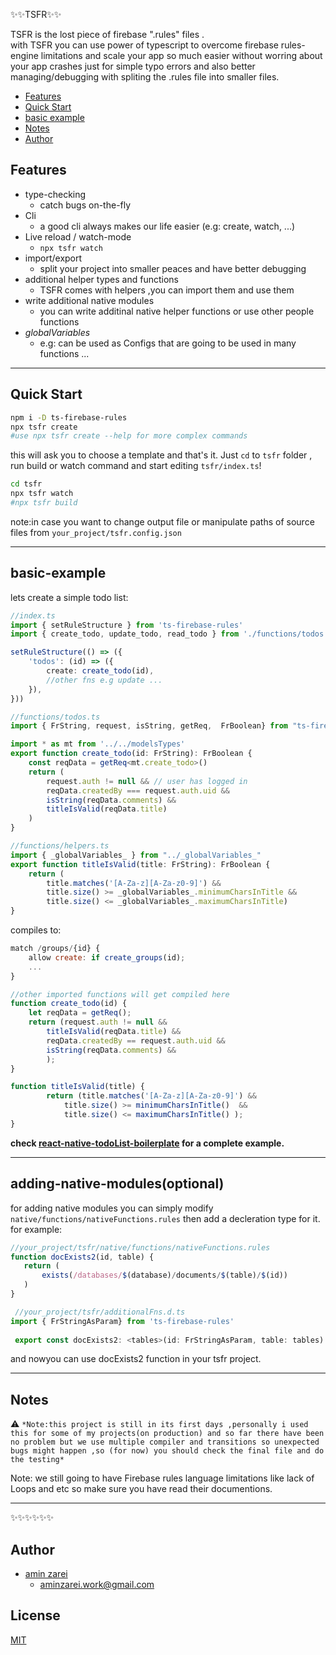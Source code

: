 
 
✨✨TSFR✨✨
 
TSFR is the lost piece of firebase ".rules" files .   
with TSFR you can use power of typescript to overcome firebase rules-engine limitations and scale your app so much easier without worring about your app crashes just for simple typo errors and also better managing/debugging with spliting the .rules file into smaller files. 

<!-- START doctoc generated TOC please keep comment here to allow auto update -->
<!-- DON'T EDIT THIS SECTION, INSTEAD RE-RUN doctoc TO UPDATE -->


- [Features](#features)
- [Quick Start](#quick-start)
- [basic example](#basic-example)
- [Notes](#notes)
- [Author](#author)
<!-- END doctoc generated TOC please keep comment here to allow auto update -->

## Features

- type-checking
    - catch bugs on-the-fly 
- Cli 
    - a good cli always makes our life easier (e.g: create, watch, ...)
- Live reload / watch-mode 
    - `npx tsfr watch`
- import/export
    - split your project into smaller peaces and have better debugging
- additional helper types and functions
    - TSFR comes with helpers ,you can import them and use them 
- write additional native modules
    - you can write additinal native helper functions or use other people functions
- _globalVariables_ 
    - e.g: can be used as Configs that are going to be used in many functions ...

----------------
## Quick Start

```bash
npm i -D ts-firebase-rules
npx tsfr create
#use npx tsfr create --help for more complex commands
```
this will ask you to choose a template and that's it. Just `cd` to `tsfr` folder , run build or watch command and start editing `tsfr/index.ts`!


```bash
cd tsfr
npx tsfr watch
#npx tsfr build
```
note:in case you want to change output file or manipulate paths of source files from `your_project/tsfr.config.json`


----------------

## basic-example
 lets create a simple todo list:
```ts
//index.ts
import { setRuleStructure } from 'ts-firebase-rules'
import { create_todo, update_todo, read_todo } from './functions/todos'

setRuleStructure(() => ({
    'todos': (id) => ({
        create: create_todo(id),
        //other fns e.g update ...
    }),
}))
```
```ts
//functions/todos.ts
import { FrString, request, isString, getReq,  FrBoolean} from "ts-firebase-rules" 

import * as mt from '../../modelsTypes'
export function create_todo(id: FrString): FrBoolean {
    const reqData = getReq<mt.create_todo>()
    return (
        request.auth != null && // user has logged in 
        reqData.createdBy === request.auth.uid &&  
        isString(reqData.comments) && 
        titleIsValid(reqData.title)
    )
} 
```
```ts
//functions/helpers.ts
import { _globalVariables_ } from "../_globalVariables_" 
export function titleIsValid(title: FrString): FrBoolean {
    return (
        title.matches('[A-Za-z][A-Za-z0-9]') &&
        title.size() >= _globalVariables_.minimumCharsInTitle &&
        title.size() <= _globalVariables_.maximumCharsInTitle)
}

```
compiles to:
```js
match /groups/{id} {
    allow create: if create_groups(id);
    ...
}

//other imported functions will get compiled here 
function create_todo(id) {
    let reqData = getReq();
    return (request.auth != null &&
        titleIsValid(reqData.title) &&
        reqData.createdBy == request.auth.uid &&
        isString(reqData.comments) && 
        );
}

function titleIsValid(title) {
        return (title.matches('[A-Za-z][A-Za-z0-9]') &&
            title.size() >= minimumCharsInTitle()  &&
            title.size() <= maximumCharsInTitle() );
} 
```

<b>check [react-native-todoList-boilerplate](https://github.com/aminZarei72/react-native-todolist-boilerplate) for a complete example.</b>

----------------
## adding-native-modules(optional)

 for adding native modules you can simply modify ```native/functions/nativeFunctions.rules``` then add a decleration type for it.
 for example:
 ```js
 //your_project/tsfr/native/functions/nativeFunctions.rules
 function docExists2(id, table) {
    return ( 
        exists(/databases/$(database)/documents/$(table)/$(id)) 
    )
}
 ```
 ```ts
  //your_project/tsfr/additionalFns.d.ts
import { FrStringAsParam} from 'ts-firebase-rules'
  
  export const docExists2: <tables>(id: FrStringAsParam, table: tables) => FrBoolean
 ```
and nowyou can use docExists2 function in your tsfr project.


----------------
## Notes

⚠️ `*Note:this project is still in its first days ,personally i used this for some of my projects(on production) and so far there have been no problem but we use multiple compiler and transitions so unexpected bugs might happen ,so (for now) you should check the final file and do the testing*`

Note: we still going to have Firebase rules language limitations like lack of Loops and etc
so make sure you have read their documentions.



----------------

 ✨✨✨✨✨✨

## Author

- [amin zarei](https://github.com/aminZarei72)
    - aminzarei.work@gmail.com

## License
[MIT](https://github.com/aminZarei72/ts-firebase-rules/LICENSE)

<!-- ALL-CONTRIBUTORS-LIST:START - Do not remove or modify this section -->
<!-- prettier-ignore-start -->
<!-- markdownlint-disable -->

<!-- markdownlint-enable -->
<!-- prettier-ignore-end -->
<!-- ALL-CONTRIBUTORS-LIST:END -->
 